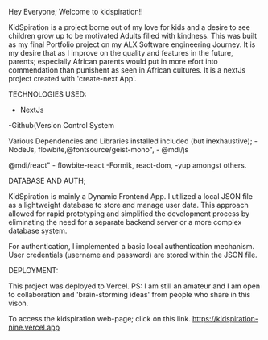 Hey Everyone; Welcome to kidspiration!!

KidSpiration is a project borne out of my love for kids and a desire to see children grow up to be motivated Adults filled with kindness. 
This was built as my final Portfolio project on my ALX Software engineering Journey. It is my desire that as I improve on the quality and features in the future, parents; especially African parents would put in more efort into commendation than punishent as seen in African cultures. It is a nextJs project created with 'create-next App'.

TECHNOLOGIES USED:

- NextJs

 -Github(Version Control System

Various Dependencies and Libraries installed included (but inexhaustive); - NodeJs, flowbite,@fontsource/geist-mono", - @mdi/js

@mdi/react" - flowbite-react -Formik, react-dom, -yup amongst others.

DATABASE AND AUTH;

KidSpiration is mainly a Dynamic Frontend App. I utilized a local JSON file as a lightweight database to store and manage user data. This approach allowed for rapid prototyping and simplified the development process by eliminating the need for a separate backend server or a more complex database system.

For authentication, I implemented a basic local authentication mechanism. User credentials (username and password) are stored within the JSON file.

DEPLOYMENT: 

This project was deployed to Vercel. PS: I am still an amateur and I am open to collaboration and 'brain-storming ideas' from people who share in this vison.

To access the kidspiration web-page; click on this link. https://kidspiration-nine.vercel.app
